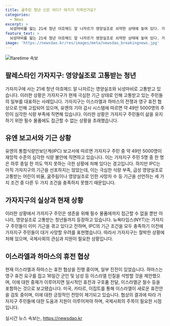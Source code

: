 ```yaml
---
title: 굶주린 청년 신은 어디? 여기가 지옥인가요?
categories:
  - News
excerpt: >
  뇌성마비를 앓는 21세 청년 아흐메드 알 나자르가 영양실조로 쇠약한 상태에 놓여 있다. 가자지구는 무장 파사이트의 전쟁과 기근에 시달리며 주민들은 극심한 식량 부족과 영양실조에 시달리고 있다. 유엔 보고서에 따르면 49만 5000명의 주민이 심각한 식량 부족에 직면해있으며, IPC는 가자지구를 기근 지역으로 선포하지 않았다. 하지만 미국과 다른 중재국을 통해 이스라엘과 하마스의 휴전 협상에 일부 진전이 있었으며, 긍정적 전망이 이어지고 있다. (150자)
feature_text: >
  뇌성마비를 앓는 21세 청년 아흐메드 알 나자르가 영양실조로 쇠약한 상태에 놓여 있다. 가자지구는 무장 파사이트의 전쟁과 기근에 시달리며 주민들은 극심한 식량 부족과 영양실조에 시달리고 있다. 유엔 보고서에 따르면 49만 5000명의 주민이 심각한 식량 부족에 직면해있으며, IPC는 가자지구를 기근 지역으로 선포하지 않았다. 하지만 미국과 다른 중재국을 통해 이스라엘과 하마스의 휴전 협상에 일부 진전이 있었으며, 긍정적 전망이 이어지고 있다. (150자)
image: 'https://newsdao.kr/res/images/meta/newsdao_breakingnews.jpg'
---
```


<p><img src="https://newsdao.kr/res/images/meta/newsdao_breakingnews.jpg" alt="flaretime 속보" /></p>

<h2 data-ke-size="size26">팔레스타인 가자지구: 영양실조로 고통받는 청년</h2>

<p>가자지구에 사는 21세 청년 아흐메드 알 나자르는 영양실조와 뇌성마비로 고통받고 있습니다. 이러한 상황은 가자지구가 현재 극심한 기근 상태로 인해 고통받고 있는 주민들의 일부를 대표하는 사례입니다. 가자지구는 이스라엘과 하마스의 전쟁과 영구 휴전 협상으로 인해 고립되어 있으며, 유엔의 기아 감시 시스템에 따르면 약 49만 5000명의 주민이 심각한 식량 부족에 직면해 있습니다. 이러한 상황은 가자지구 주민들이 삶을 유지하기 위한 필수 물품에도 접근할 수 없는 상황을 초래했습니다.</p>

<h2 data-ke-size="size24">유엔 보고서와 기근 상황</h2>

<p>유엔의 통합식량안보단계(IPC) 보고서에 따르면 가자지구 주민 중 약 49만 5000명이 재앙적 수준의 심각한 식량 불안에 직면하고 있습니다. 이는 가자지구 주민 5명 중 한 명은 하루 종일 한 끼도 먹지 못하는 극한 상황에 처해 있다는 경고입니다. 하지만 IPC는 아직 가자지구의 기근을 선포하지는 않았는데, 이는 극심한 식량 부족, 급성 영양실조로 고통받는 어린이 비율, 굶주림이나 영양실조로 인한 사망자 수 등 기근을 선언하는 세 가지 조건 중 다른 두 가지 조건을 충족하지 못했기 때문입니다.</p>

<h2 data-ke-size="size24">가자지구의 실상과 현재 상황</h2>

<p>이러한 상황에서 가자지구 주민은 생존을 위해 필수 물품에까지 접근할 수 없을 뿐만 아니라, 영양실조로 고통받는 청년들까지 등장하고 있습니다. 뉴욕타임스(NYT)는 가자지구 주민들이 이미 기근을 겪고 있다고 전하며, IPC의 기근 조건을 모두 충족하기 이전에 가자지구 주민들이 대거 사망할 우려를 표현했습니다. 따라서 가자지구는 절박한 상황에 처해 있으며, 국제사회의 관심과 지원이 필요한 상황입니다.</p>

<h2 data-ke-size="size24">이스라엘과 하마스의 휴전 협상</h2>

<p>현재 이스라엘과 하마스는 휴전 협상을 진행 중이며, 일부 진전이 있었습니다. 하마스는 영구 휴전 요구를 접고 16일간 군인 및 남성 등 이스라엘 인질을 석방할 것을 제안했으며, 이에 대한 중재가 이루어지면 일시적인 휴전과 구호품 전달, 이스라엘군 철수 등을 포함하는 것으로 보고됐습니다. 미국, 카타르, 이집트를 통해 이스라엘이 새로운 휴전안을 검토 중이며, 이에 대한 긍정적인 전망이 제기되고 있습니다. 협상의 결과에 따라 가자지구 주민들에 대한 도움과 지원이 이루어져야 하며, 국제사회의 주목이 필요한 시점입니다.</p>
실시간 뉴스 속보는, <a href="https://newsdao.kr" rel="dofollow">https://newsdao.kr</a>


